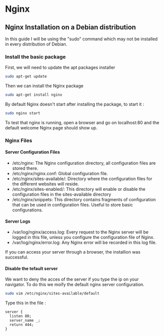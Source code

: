 # Nginx

## Nginx Installation on a Debian distribution

In this guide I will be using the "sudo" command which may not be installed in every distribution of Debian.

### Install the basic package

First, we will need to update the apt packages installer
```bash
sudo apt-get update
```
Then we can install the Nginx package
```bash
sudo apt-get install nginx
```
By default Nginx doesn't start after installing the package, to start it : 
```bash
sudo nginx start
```
To test that nginx is running, open a browser and go on localhost:80 and the default welcome Nginx page should show up.

### Nginx Files

#### Server Configuration Files
* /etc/nginx: The Nginx configuration directory, all configuration files are stored there.
* /etc/nginx/nginx.conf: Global configuration file.
* /etc/nginx/sites-available/: Directory where the configuration files for the different websites will reside.
* /etc/nginx/sites-enabled/: This directory will enable or disable the configuration files in the sites-available directory
* /etc/nginx/snippets: This directory contains fragments of configuration that can be used in configuration files. Useful to store basic configurations.
#### Server Logs  
* /var/log/nginx/access.log: Every request to the Nginx server will be logged in this file, unless you configure the configuration file of Nginx.
* /var/log/nginx/error.log: Any Nginx error will be recorded in this log file.

If you can access your server through a browser, the installion was successful.

#### Disable the tefault server
We want to deny the acces of the server if you type the ip on your navigator.
To do this we moify the default nginx server configuration.

```bash
sudo vim /etc/nginx/sites-available/default
```

Type this in the file :

```nginx
server {
  listen 80;
  server_name _;
  return 444;
}
```